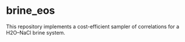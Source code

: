 # brine_eos
This repository implements a cost-efficient sampler of correlations for a H2O–NaCl brine system.
